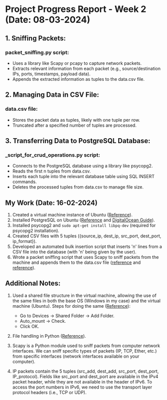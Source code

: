 # Project Progress Report - Week 2 (Date: 08-03-2024)



## 1. Sniffing Packets:

### packet_sniffing.py script:
- Uses a library like Scapy or pcapy to capture network packets.
- Extracts relevant information from each packet (e.g., source/destination IPs, ports, timestamps, payload data).
- Appends the extracted information as tuples to the data.csv file.

## 2. Managing Data in CSV File:

### data.csv file:
- Stores the packet data as tuples, likely with one tuple per row.
- Truncated after a specified number of tuples are processed.

## 3. Transferring Data to PostgreSQL Database:

### _script_for_crud_operations.py script:
- Connects to the PostgreSQL database using a library like psycopg2.
- Reads the first n tuples from data.csv.
- Inserts each tuple into the relevant database table using SQL INSERT commands.
- Deletes the processed tuples from data.csv to manage file size.

## My Work (Date: 16-02-2024)

1. Created a virtual machine instance of Ubuntu ([Reference](https://youtu.be/hYaCCpvjsEY?si=u8PoXqS5MuIpX6ke)).
2. Installed PostgreSQL on Ubuntu ([Reference](https://youtu.be/INJl3PLVZMo?si=RmPwejbnIfHeWZYN) and [DigitalOcean Guide](https://www.digitalocean.com/community/tutorials/how-to-install-postgresql-on-ubuntu-22-04-quickstart)).
3. Installed psycopg2 and `sudo apt-get install libpq-dev` (required for psycopg2 installation).
4. Created CSV files with 5 tuples ({source_ip, dest_ip, src_port, dest_port, ip_format}).
5. Developed an automated bulk insertion script that inserts 'n' lines from a CSV file into the database (with 'n' being given by the user).
6. Wrote a packet sniffing script that uses Scapy to sniff packets from the machine and appends them to the data.csv file ([reference](https://stackoverflow.com/questions/58594332/how-do-i-write-the-data-from-scapy-into-a-csv-file) and [reference](https://www.geeksforgeeks.org/packet-sniffing-using-scapy/)).

## Additional Notes:

1. Used a shared file structure in the virtual machine, allowing the use of the same files in both the base OS (Windows in my case) and the virtual machine (Ubuntu). Steps for doing the same ([Reference](https://carleton.ca/scs/tech-support/troubleshooting-guides/creating-a-shared-folder-in-virtualbox/)):
   - Go to Devices -> Shared Folder -> Add Folder.
   - Auto_mount -> Check.
   - Click OK.

2. File handling in Python ([Reference](https://www.geeksforgeeks.org/reading-csv-files-in-python/)).

3. Scapy is a Python module used to sniff packets from computer network interfaces. We can sniff specific types of packets (IP, TCP, Ether, etc.) from specific interfaces (network interfaces available on your computer).

4. IP packets contain the 5 tuples (src_add, dest_add, src_port, dest_port, IP_protocol). Fields like src_port and dest_port are available in the IPv4 packet header, while they are not available in the header of IPv6. To access the port numbers in IPv6, we need to use the transport layer protocol headers (i.e., TCP or UDP).
